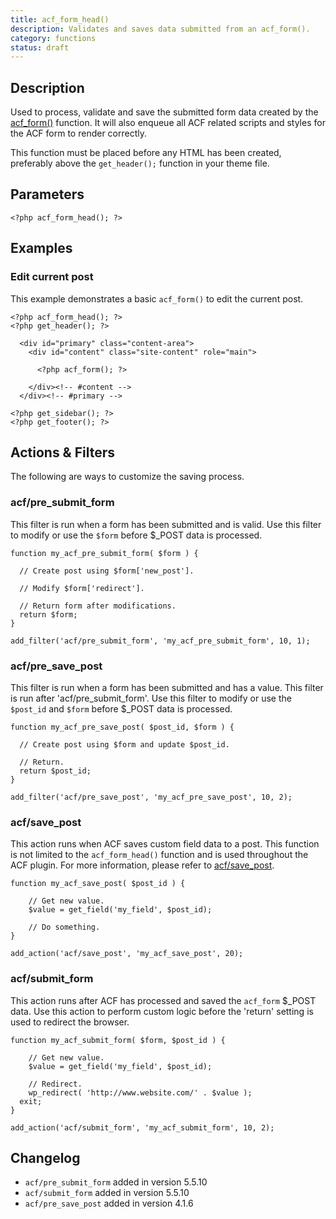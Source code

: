 ```yaml
---
title: acf_form_head()
description: Validates and saves data submitted from an acf_form().
category: functions
status: draft
---
```


## Description
Used to process, validate and save the submitted form data created by the [acf_form()](https://www.advancedcustomfields.com/resources/acf_form/) function. It will also enqueue all ACF related scripts and styles for the ACF form to render correctly.

This function must be placed before any HTML has been created, preferably above the `get_header();` function in your theme file.

## Parameters
```
<?php acf_form_head(); ?>
```

## Examples

### Edit current post
This example demonstrates a basic `acf_form()` to edit the current post.
```
<?php acf_form_head(); ?>
<?php get_header(); ?>

  <div id="primary" class="content-area">
    <div id="content" class="site-content" role="main">

      <?php acf_form(); ?>

    </div><!-- #content -->
  </div><!-- #primary -->

<?php get_sidebar(); ?>
<?php get_footer(); ?>
```

## Actions & Filters
The following are ways to customize the saving process.

### acf/pre_submit_form
This filter is run when a form has been submitted and is valid. Use this filter to modify or use the `$form` before $_POST data is processed.
```
function my_acf_pre_submit_form( $form ) {

  // Create post using $form['new_post'].

  // Modify $form['redirect'].

  // Return form after modifications.
  return $form;
}

add_filter('acf/pre_submit_form', 'my_acf_pre_submit_form', 10, 1);
```

### acf/pre_save_post
This filter is run when a form has been submitted and has a value. This filter is run after 'acf/pre_submit_form'. Use this filter to modify or use the `$post_id` and `$form` before $_POST data is processed.
```
function my_acf_pre_save_post( $post_id, $form ) {

  // Create post using $form and update $post_id.

  // Return.
  return $post_id;
}

add_filter('acf/pre_save_post', 'my_acf_pre_save_post', 10, 2);
```

### acf/save_post
This action runs when ACF saves custom field data to a post. This function is not limited to the `acf_form_head()` function and is used throughout the ACF plugin. For more information, please refer to [acf/save_post](https://www.advancedcustomfields.com/resources/acf-save_post).
```
function my_acf_save_post( $post_id ) {

    // Get new value.
    $value = get_field('my_field', $post_id);

    // Do something.
}

add_action('acf/save_post', 'my_acf_save_post', 20);
```

### acf/submit_form
This action runs after ACF has processed and saved the `acf_form` $_POST data. Use this action to perform custom logic before the 'return' setting is used to redirect the browser.
```
function my_acf_submit_form( $form, $post_id ) {

    // Get new value.
    $value = get_field('my_field', $post_id);

    // Redirect.
    wp_redirect( 'http://www.website.com/' . $value );
  exit;
}

add_action('acf/submit_form', 'my_acf_submit_form', 10, 2);
```

## Changelog
- `acf/pre_submit_form` added in version 5.5.10
- `acf/submit_form` added in version 5.5.10
- `acf/pre_save_post` added in version 4.1.6
